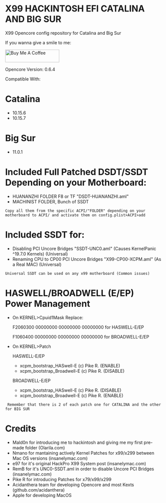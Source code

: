 # X99 HACKINTOSH EFI CATALINA AND BIG SUR
X99 Opencore config repository for Catalina and Big Sur



If you wanna give a smile to me:

<a href="https://buymeacoffee.com/UHSEGfn" target="_blank"><img src="https://cdn.buymeacoffee.com/buttons/default-orange.png" alt="Buy Me A Coffee" height="41" width="174"></a>





Opencore Version: 0.6.4

Compatible With:

# Catalina
 - 10.15.6
 - 10.15.7

# Big Sur
 - 11.0.1

# Included Full Patched DSDT/SSDT Depending on your Motherboard:

 - HUANANZHI FOLDER F8 or TF "DSDT-HUANANZHI.aml"
 - MACHINIST FOLDER, Bunch of SSDT

 ```
Copy all them from the specific ACPI/"FOLDER" depending on your motherboard to ACPI/ and activate them on config.plist>ACPI>add 
 ```

# Included SSDT for:

 - Disabling PCI Uncore Bridges  "SSDT-UNC0.aml" (Causes KernelPanic ^19.7.0 Kernels) (Universal)
 - Renaming CPU to CP00 PCI Uncore Bridges  "X99-CP00-XCPM.aml" (As a Real MAC) (Universal)


 ```
Universal SSDT can be used on any x99 motherboard (Common issues)
 ```

# HASWELL/BROADWELL (E/EP) Power Management

 - On KERNEL>Cpuid1Mask
  Replace:

   F2060300 00000000 00000000 00000000 for HASWELL-E/EP
   
   F1060400 00000000 00000000 00000000 for BROADWELL-E/EP

 - On KERNEL>Patch

	HASWELL-E/EP
  
   	 - xcpm_bootstrap_HASwell-E (c) Pike R.  		(ENABLE)
     - xcpm_bootstrap_Broadwell-E (c) Pike R.  	(DISABLE)

    BROADWELL-E/EP
     - xcpm_bootstrap_HASwell-E (c) Pike R.     (DISABLE)
     - xcpm_bootstrap_Broadwell-E (c) Pike R.  	(ENABLE)
```
 Remember that there is 2 of each patch one for CATALINA and the other for BIG SUR
```
# Credits
  
  - Mald0n for introducing me to hackintosh and giving me my first pre-made folder (Olarila.com)
  - Nmano for mantaining actively Kernel Patches for x99/x299 between Mac OS versions (insanelymac.com)
  - e97 for it's original HackPro X99 System post (insanelymac.com)
  - RemB for it's UNC0-SSDT.aml in order to disable Uncore PCI Bridges (insanelymac.com)
  - Pike R for introducing Patches for x79/x99/x299 
  - Acidanthera team for developing Opencore and most Kexts (github.com/acidanthera)
  - Apple for developing MacOS


